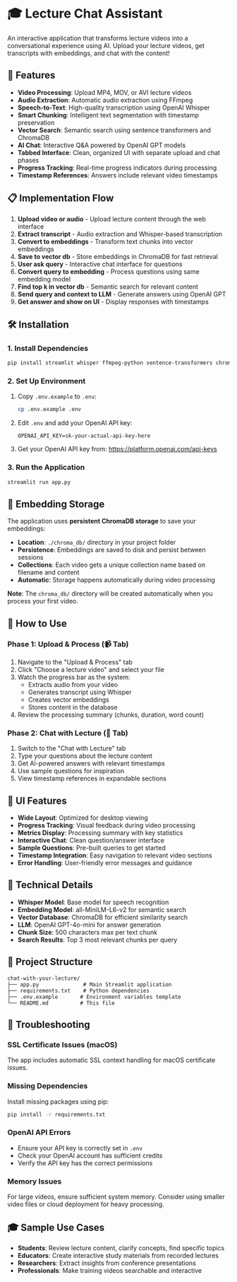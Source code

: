 # 🎓 Lecture Chat Assistant

An interactive application that transforms lecture videos into a conversational experience using AI. Upload your lecture videos, get transcripts with embeddings, and chat with the content!

## 🚀 Features

- **Video Processing**: Upload MP4, MOV, or AVI lecture videos
- **Audio Extraction**: Automatic audio extraction using FFmpeg
- **Speech-to-Text**: High-quality transcription using OpenAI Whisper
- **Smart Chunking**: Intelligent text segmentation with timestamp preservation
- **Vector Search**: Semantic search using sentence transformers and ChromaDB
- **AI Chat**: Interactive Q&A powered by OpenAI GPT models
- **Tabbed Interface**: Clean, organized UI with separate upload and chat phases
- **Progress Tracking**: Real-time progress indicators during processing
- **Timestamp References**: Answers include relevant video timestamps

## 📋 Implementation Flow

1. **Upload video or audio** - Upload lecture content through the web interface
2. **Extract transcript** - Audio extraction and Whisper-based transcription
3. **Convert to embeddings** - Transform text chunks into vector embeddings
4. **Save to vector db** - Store embeddings in ChromaDB for fast retrieval
5. **User ask query** - Interactive chat interface for questions
6. **Convert query to embedding** - Process questions using same embedding model
7. **Find top k in vector db** - Semantic search for relevant content
8. **Send query and context to LLM** - Generate answers using OpenAI GPT
9. **Get answer and show on UI** - Display responses with timestamps

## 🛠️ Installation

### 1. Install Dependencies

```bash
pip install streamlit whisper ffmpeg-python sentence-transformers chromadb openai python-dotenv
```

### 2. Set Up Environment

1. Copy `.env.example` to `.env`:
   ```bash
   cp .env.example .env
   ```

2. Edit `.env` and add your OpenAI API key:
   ```
   OPENAI_API_KEY=sk-your-actual-api-key-here
   ```

3. Get your OpenAI API key from: https://platform.openai.com/api-keys

### 3. Run the Application

```bash
streamlit run app.py
```

## 💾 Embedding Storage

The application uses **persistent ChromaDB storage** to save your embeddings:

- **Location**: `./chroma_db/` directory in your project folder
- **Persistence**: Embeddings are saved to disk and persist between sessions
- **Collections**: Each video gets a unique collection name based on filename and content
- **Automatic**: Storage happens automatically during video processing

**Note**: The `chroma_db/` directory will be created automatically when you process your first video.

## 🎯 How to Use

### Phase 1: Upload & Process (📹 Tab)
1. Navigate to the "Upload & Process" tab
2. Click "Choose a lecture video" and select your file
3. Watch the progress bar as the system:
   - Extracts audio from your video
   - Generates transcript using Whisper
   - Creates vector embeddings
   - Stores content in the database
4. Review the processing summary (chunks, duration, word count)

### Phase 2: Chat with Lecture (💬 Tab)
1. Switch to the "Chat with Lecture" tab
2. Type your questions about the lecture content
3. Get AI-powered answers with relevant timestamps
4. Use sample questions for inspiration
5. View timestamp references in expandable sections

## 🎨 UI Features

- **Wide Layout**: Optimized for desktop viewing
- **Progress Tracking**: Visual feedback during video processing
- **Metrics Display**: Processing summary with key statistics
- **Interactive Chat**: Clean question/answer interface
- **Sample Questions**: Pre-built queries to get started
- **Timestamp Integration**: Easy navigation to relevant video sections
- **Error Handling**: User-friendly error messages and guidance

## 🔧 Technical Details

- **Whisper Model**: Base model for speech recognition
- **Embedding Model**: all-MiniLM-L6-v2 for semantic search
- **Vector Database**: ChromaDB for efficient similarity search
- **LLM**: OpenAI GPT-4o-mini for answer generation
- **Chunk Size**: 500 characters max per text chunk
- **Search Results**: Top 3 most relevant chunks per query

## 📁 Project Structure

```
chat-with-your-lecture/
├── app.py              # Main Streamlit application
├── requirements.txt    # Python dependencies
├── .env.example       # Environment variables template
└── README.md          # This file
```

## 🚨 Troubleshooting

### SSL Certificate Issues (macOS)
The app includes automatic SSL context handling for macOS certificate issues.

### Missing Dependencies
Install missing packages using pip:
```bash
pip install -r requirements.txt
```

### OpenAI API Errors
- Ensure your API key is correctly set in `.env`
- Check your OpenAI account has sufficient credits
- Verify the API key has the correct permissions

### Memory Issues
For large videos, ensure sufficient system memory. Consider using smaller video files or cloud deployment for heavy processing.

## 🎓 Sample Use Cases

- **Students**: Review lecture content, clarify concepts, find specific topics
- **Educators**: Create interactive study materials from recorded lectures
- **Researchers**: Extract insights from conference presentations
- **Professionals**: Make training videos searchable and interactive